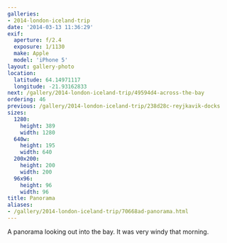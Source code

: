 ```yaml
---
galleries:
- 2014-london-iceland-trip
date: '2014-03-13 11:36:29'
exif:
  aperture: f/2.4
  exposure: 1/1130
  make: Apple
  model: 'iPhone 5'
layout: gallery-photo
location:
  latitude: 64.14971117
  longitude: -21.93162833
next: /gallery/2014-london-iceland-trip/49594d4-across-the-bay
ordering: 46
previous: /gallery/2014-london-iceland-trip/238d28c-reyjkavik-docks
sizes:
  1280:
    height: 389
    width: 1280
  640w:
    height: 195
    width: 640
  200x200:
    height: 200
    width: 200
  96x96:
    height: 96
    width: 96
title: Panorama
aliases:
- /gallery/2014-london-iceland-trip/70668ad-panorama.html
---
```


A panorama looking out into the bay. It was very windy that morning.
